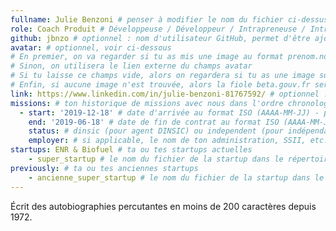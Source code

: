 ```yaml
---
fullname: Julie Benzoni # penser à modifier le nom du fichier ci-dessus en prenom.nom.md !
role: Coach Produit # Développeuse / Développeur / Intrapreneuse / Intrapreneur / Coach / Chargée de développement / Chargé de développement...
github: jbnzo # optionnel : nom d'utilisateur GitHub, permet d'être ajouté automatiquement à l'organisation GitHub betagouv
avatar: # optionnel, voir ci-dessous
# En premier, on va regarder si tu as mis une image au format prenom.nom dans /img/authors/
# Sinon, on utilisera le lien externe du champs avatar
# Si tu laisse ce champs vide, alors on regardera si tu as une image sur GitHub
# Enfin, si aucune image n'est trouvée, alors la fiole beta.gouv.fr sera utilisée sur la page communauté
link: https://www.linkedin.com/in/julie-benzoni-81767592/ # optionnel : lien vers une page perso externe.
missions: # ton historique de missions avec nous dans l'ordre chronologique. Remplis déjà la première pour commencer !
  - start: '2019-12-18' # date d'arrivée au format ISO (AAAA-MM-JJ) - pense à bien garder les '' !
    end: '2019-06-18' # date de fin de contrat au format ISO (AAAA-MM-JJ) - pense à bien garder les '' !
    status: # dinsic (pour agent DINSIC) ou independent (pour indépendant) ou admin (pour agent d'une autre administration) ou service (pour société de service)
    employer: # si applicable, le nom de ton administration, SSII, etc.
startups: ENR & Biofuel # ta ou tes startups actuelles
    - super_startup # le nom du fichier de la startup dans le répertoire /content/_startups/ sans l'extension .md
previously: # ta ou tes anciennes startups
    - ancienne_super_startup # le nom du fichier de la startup dans le répertoire /content/_startups/ sans l'extension .md
---
```


Écrit des autobiographies percutantes en moins de 200 caractères depuis 1972.
